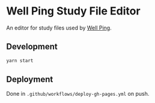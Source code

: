 # Well Ping Study File Editor

An editor for study files used by [Well Ping](https://github.com/wellping/wellping).

## Development

```bash
yarn start
```

## Deployment

Done in `.github/workflows/deploy-gh-pages.yml` on push.
